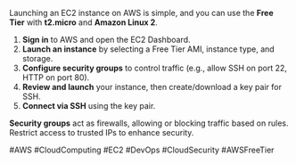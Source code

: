 Launching an EC2 instance on AWS is simple, and you can use the **Free Tier** with **t2.micro** and **Amazon Linux 2**.

1. **Sign in** to AWS and open the EC2 Dashboard.
2. **Launch an instance** by selecting a Free Tier AMI, instance type, and storage.
3. **Configure security groups** to control traffic (e.g., allow SSH on port 22, HTTP on port 80).
4. **Review and launch** your instance, then create/download a key pair for SSH.
5. **Connect via SSH** using the key pair.

**Security groups** act as firewalls, allowing or blocking traffic based on rules. Restrict access to trusted IPs to enhance security.

#AWS #CloudComputing #EC2 #DevOps #CloudSecurity #AWSFreeTier
